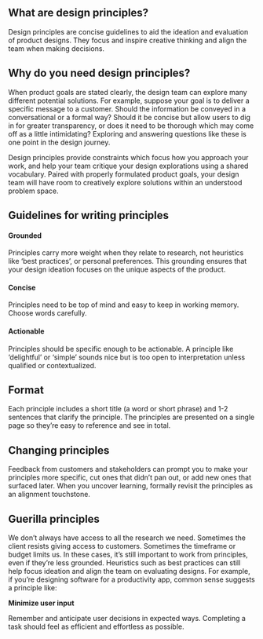 ## What are design principles?

Design principles are concise guidelines to aid the ideation and evaluation of product designs. They focus and inspire creative thinking and align the team when making decisions. 

## Why do you need design principles?

When product goals are stated clearly, the design team can explore many different potential solutions. For example, suppose your goal is to deliver a specific message to a customer. Should the information be conveyed in a conversational or a formal way? Should it be concise but allow users to dig in for greater transparency, or does it need to be thorough which may come off as a little intimidating? Exploring and answering questions like these is one point in the design journey.

Design principles provide constraints which focus how you approach your work, and help your team critique your design explorations using a shared vocabulary. Paired with properly formulated product goals, your design team will have room to creatively explore solutions within an understood problem space.

## Guidelines for writing principles

#### Grounded 

Principles carry more weight when they relate to research, not heuristics like ‘best practices’, or personal preferences. This grounding ensures that your design ideation focuses on the unique aspects of the product. 

#### Concise 

Principles need to be top of mind and easy to keep in working memory. Choose words carefully.

#### Actionable 

Principles should be specific enough to be actionable. A principle like ‘delightful’ or ‘simple’ sounds nice but is too open to interpretation unless qualified or contextualized.

## Format

Each principle includes a short title (a word or short phrase) and 1-2 sentences that clarify the principle. The principles are presented on a single page so they’re easy to reference and see in total.

## Changing principles

Feedback from customers and stakeholders can prompt you to make your principles more specific, cut ones that didn’t pan out, or add new ones that surfaced later. When you uncover learning, formally revisit the principles as an alignment touchstone.

## Guerilla principles

We don’t always have access to all the research we need. Sometimes the client resists giving access to customers. Sometimes the timeframe or budget limits us. 
In these cases, it’s still important to work from principles, even if they’re less grounded. Heuristics such as best practices can still help focus ideation and align the team on evaluating designs. For example, if you’re designing software for a productivity app, common sense suggests a principle like:

**Minimize user input**

Remember and anticipate user decisions in expected ways. Completing a task should feel as efficient and effortless as possible.


